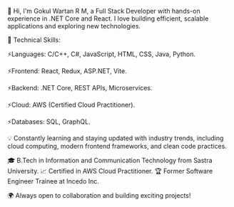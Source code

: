 👋 Hi, I'm Gokul Wartan R M, a Full Stack Developer with hands-on experience in .NET Core and React. I love building efficient, scalable applications and exploring new technologies.

🌟 Technical Skills:

⚡Languages: C/C++, C#, JavaScript, HTML, CSS, Java, Python.

⚡Frontend: React, Redux, ASP.NET, Vite.

⚡Backend: .NET Core, REST APIs, Microservices.

⚡Cloud: AWS (Certified Cloud Practitioner).

⚡Databases: SQL, GraphQL.

💡 Constantly learning and staying updated with industry trends, including cloud computing, modern frontend frameworks, and clean code practices.

🎓 B.Tech in Information and Communication Technology from Sastra University.
📈 Certified in AWS Cloud Practitioner.
🏆 Former Software Engineer Trainee at Incedo Inc.

🌍 Always open to collaboration and building exciting projects!
